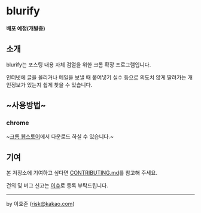# blurify
**배포 예정(개발중)**

## 소개
blurify는 포스팅 내용 자체 검열을 위한 크롬 확장 프로그램입니다.

인터넷에 글을 올리거나 메일을 보낼 때 붙여넣기 실수 등으로 의도치 않게 딸려가는 개인정보가 있는지 쉽게 찾을 수 있습니다.


## ~사용방법~
### chrome
~[크롬 웹스토어](https://chrome.google.com/webstore/category/extensions?_feature=google)에서 다운로드 하실 수 있습니다.~


## 기여
본 저장소에 기여하고 싶다면 [CONTRIBUTING.md](https://github.com/seydouxxx/blurify/blob/main/CONTRIBUTING.md)를 참고해 주세요.

건의 및 버그 신고는 [이슈](https://github.com/seydouxxx/blurify/issues)로 등록 부탁드립니다.

- - -
by 이호준 (risk@kakao.com)
